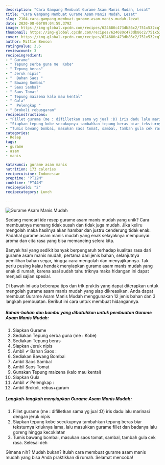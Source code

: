 ```yaml
---
description: "Cara Gampang Membuat Gurame Asam Manis Mudah, Lezat"
title: "Cara Gampang Membuat Gurame Asam Manis Mudah, Lezat"
slug: 2104-cara-gampang-membuat-gurame-asam-manis-mudah-lezat
date: 2020-08-06T09:04:59.379Z
image: https://img-global.cpcdn.com/recipes/624680c473db86c2/751x532cq70/gurame-asam-manis-mudah-foto-resep-utama.jpg
thumbnail: https://img-global.cpcdn.com/recipes/624680c473db86c2/751x532cq70/gurame-asam-manis-mudah-foto-resep-utama.jpg
cover: https://img-global.cpcdn.com/recipes/624680c473db86c2/751x532cq70/gurame-asam-manis-mudah-foto-resep-utama.jpg
author: Mittie Benson
ratingvalue: 3.6
reviewcount: 3
recipeingredient:
- " Gurame"
- " Tepung serba guna me  Kobe"
- " Tepung beras"
- " Jeruk nipis"
- "  Bahan Saos "
- " Bawang Bombai"
- " Saos Sambal"
- " Saos Tomat"
- " Tepung maizena kalo mau kental"
- " Gula"
- "  Pelengkap "
- " Brokoli rebusgaram"
recipeinstructions:
- "Fillet gurame (me : difilletkan sama yg jual :D) iris dadu lalu marinasi dengan jeruk nipis"
- "Siapkan tepung kobe secukupnya tambahkan tepung beras biar teksturnya kriuknya lama, lalu masukkan gurame fillet dan badanya lalu goreng hingga kecoklatan"
- "Tumis bawang bombai, masukan saos tomat, sambal, tambah gula cek rasa. Selesai deh"
categories:
- Resep
tags:
- gurame
- asam
- manis

katakunci: gurame asam manis 
nutrition: 173 calories
recipecuisine: Indonesian
preptime: "PT12M"
cooktime: "PT44M"
recipeyield: "2"
recipecategory: Lunch

---
```



![Gurame Asam Manis Mudah](https://img-global.cpcdn.com/recipes/624680c473db86c2/751x532cq70/gurame-asam-manis-mudah-foto-resep-utama.jpg)

Sedang mencari ide resep gurame asam manis mudah yang unik? Cara membuatnya memang tidak susah dan tidak juga mudah. Jika keliru mengolah maka hasilnya akan hambar dan justru cenderung tidak enak. Padahal gurame asam manis mudah yang enak selayaknya mempunyai aroma dan cita rasa yang bisa memancing selera kita.

Banyak hal yang sedikit banyak berpengaruh terhadap kualitas rasa dari gurame asam manis mudah, pertama dari jenis bahan, selanjutnya pemilihan bahan segar, hingga cara mengolah dan menyajikannya. Tak perlu pusing kalau hendak menyiapkan gurame asam manis mudah yang enak di rumah, karena asal sudah tahu triknya maka hidangan ini dapat menjadi sajian spesial.




Di bawah ini ada beberapa tips dan trik praktis yang dapat diterapkan untuk mengolah gurame asam manis mudah yang siap dikreasikan. Anda dapat membuat Gurame Asam Manis Mudah menggunakan 12 jenis bahan dan 3 langkah pembuatan. Berikut ini cara untuk membuat hidangannya.

<!--inarticleads1-->

##### Bahan-bahan dan bumbu yang dibutuhkan untuk pembuatan Gurame Asam Manis Mudah:

1. Siapkan  Gurame
1. Sediakan  Tepung serba guna (me : Kobe)
1. Sediakan  Tepung beras
1. Siapkan  Jeruk nipis
1. Ambil  ✔ Bahan Saos :
1. Sediakan  Bawang Bombai
1. Ambil  Saos Sambal
1. Ambil  Saos Tomat
1. Gunakan  Tepung maizena (kalo mau kental)
1. Siapkan  Gula
1. Ambil  ✔ Pelengkap :
1. Ambil  Brokoli, rebus+garam




<!--inarticleads2-->

##### Langkah-langkah menyiapkan Gurame Asam Manis Mudah:

1. Fillet gurame (me : difilletkan sama yg jual :D) iris dadu lalu marinasi dengan jeruk nipis
1. Siapkan tepung kobe secukupnya tambahkan tepung beras biar teksturnya kriuknya lama, lalu masukkan gurame fillet dan badanya lalu goreng hingga kecoklatan
1. Tumis bawang bombai, masukan saos tomat, sambal, tambah gula cek rasa. Selesai deh




Gimana nih? Mudah bukan? Itulah cara membuat gurame asam manis mudah yang bisa Anda praktikkan di rumah. Selamat mencoba!
